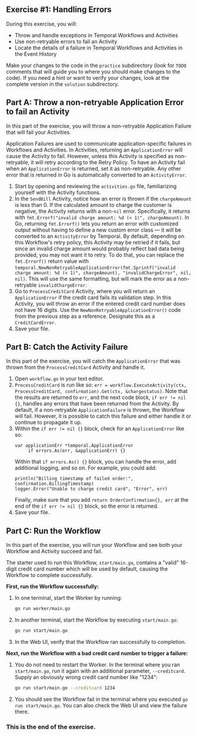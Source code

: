 ## Exercise #1: Handling Errors

During this exercise, you will:

- Throw and handle exceptions in Temporal Workflows and Activities
- Use non-retryable errors to fail an Activity
- Locate the details of a failure in Temporal Workflows and Activities in the Event History

Make your changes to the code in the `practice` subdirectory (look for
`TODO` comments that will guide you to where you should make changes to
the code). If you need a hint or want to verify your changes, look at
the complete version in the `solution` subdirectory.

## Part A: Throw a non-retryable Application Error to fail an Activity

In this part of the exercise, you will throw a non-retryable Application Failure 
that will fail your Activities.

Application Failures are used to communicate application-specific failures in
Workflows and Activities. In Activities, returning an `ApplicationError` will
cause the Activity to fail. However, unless this Activity is specified as
non-retryable, it will retry according to the Retry Policy. To have an Activity
fail when an `ApplicationError` is returned, set it as non-retryable. Any other
error that is returned in Go is automatically converted to an `ActivityError`.

1. Start by opening and reviewing the `activities.go` file, familiarizing yourself with
   the Activity functions.
2. In the `SendBill` Activity, notice how an error is thrown if the
   `chargeAmount` is less than 0. If the calculated amount to charge the
   customer is negative, the Activity returns with a non-`nil` error.
   Specifically, it returns with `fmt.Errorf("invalid charge amount: %d (< 1)",
   chargeAmount)`. In Go, returning `fmt.Errorf()` lets you return an error with
   customized output without having to define a new custom error class — it will
   be converted to an `ActivityError` by Temporal. By default, depending on
   this Workflow's retry policy, this Activity may be retried if it fails, but
   since an invalid charge amount would probably reflect bad data being
   provided, you may not want it to retry. To do that, you can replace the
   `fmt.Errorf()` return value with
   `temporal.NewNonRetryableApplicationError(fmt.Sprintf("invalid charge amount: %d (< 1)", chargeAmount), "invalidChargeError", nil, nil)`. This will use the same formatting, but will
   mark the error as a non-retryable `invalidChargeError`.
3. Go to `ProcessCreditCard` Activity, where you will return an
   `ApplicationError` if the credit card fails its validation step. In this
   Activity, you will throw an error if the entered credit card number does not
   have 16 digits. Use the `NewNonRetryableApplicationError()` code from the
   previous step as a reference. Designate this as a `CreditCardError`.
4. Save your file.

## Part B: Catch the Activity Failure

In this part of the exercise, you will catch the `ApplicationError` that was
thrown from the `ProcessCreditCard` Activity and handle it.

1. Open `workflow.go` in your text editor.
2. `ProcessCreditCard` is run like so:
   `err = workflow.ExecuteActivity(ctx, ProcessCreditCard, confirmation).Get(ctx, &chargestatus)`.
   Note that the results are returned to `err`, and the next code block, `if err != nil {}`,
   handles any errors that have been returned from the Activity. By default, if a non-retryable
   `ApplicationFailure` is thrown, the Workflow will fail. However, it is possible to catch this
   failure and either handle it or continue to propagate it up.
3. Within the `if err != nil {}` block, check for an `ApplicationError` like so:
   ```
   var applicationErr *temporal.ApplicationError
		if errors.As(err, &applicationErr) {}
   ```			
   Within that `if errors.As() {}` block, you can handle the error, add additional logging, and so on. For example, you could add:
   ```
   println("Billing timestamp of failed order:", confirmation.BillingTimestamp)
   logger.Error("Unable to charge credit card", "Error", err)
   ```
   Finally, make sure that you add `return OrderConfirmation{}, err` at the end of the
   `if err != nil {}` block, so the error is returned.
4. Save your file.

## Part C: Run the Workflow

In this part of the exercise, you will run your Workflow and see both your
Workflow and Activity succeed and fail.

The starter used to run this Workflow, `start/main.go`, contains a "valid"
16-digit credit card number which will be used by default, causing the Workflow
to complete successfully.

**First, run the Workflow successfully:**

1. In one terminal, start the Worker by running:
   ```bash
   go run worker/main.go
   ```
2. In another terminal, start the Workflow by executing `start/main.go`:
   ```bash
   go run start/main.go
   ```
3. In the Web UI, verify that the Workflow ran successfully to completion.

**Next, run the Workflow with a bad credit card number to trigger a failure:**

1. You do not need to restart the Worker. In the terminal where you ran
   `start/main.go`, run it again with an additional parameter, `--creditcard`.
   Supply an obviously wrong credit card number like "1234":
   ```bash
   go run start/main.go --creditcard 1234
   ```
2. You should see the Workflow fail in the terminal where you executed `go run start/main.go`.
   You can also check the Web UI and view the failure there.

### This is the end of the exercise.